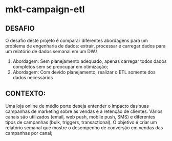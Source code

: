 # mkt-campaign-etl


## DESAFIO
O desafio deste projeto é comparar diferentes abordagens para um problema de engenharia de dados: extrair, processar e carregar dados para um relatório de dados semanal em um DW.\
1. Abordagem: Sem planejamento adequado, apenas carregar todos dados completos sem se preocupar em otimização;
2. Abordagem: Com devido planejamento, realizar o ETL somente dos dados necessários

## CONTEXTO:
 Uma loja online de médio porte deseja entender o impacto das suas campanhas de marketing sobre as vendas e a retenção de clientes. Vários canais são utilizados (email, web push, mobile push, SMS) e diferentes tipos de campanhas (bulk, triggers, transactional). O objetivo é criar um relatório semanal que mostre o desempenho de conversão em vendas das campanhas por canal;

